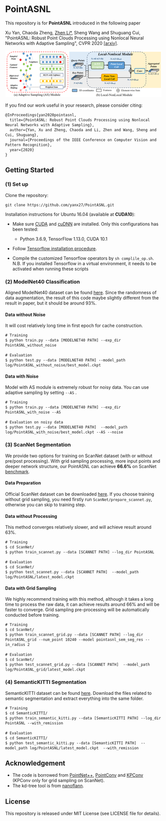 # PointASNL

This repository is for **PointASNL** introduced in the following paper

Xu Yan, Chaoda Zheng, [Zhen Li*](https://mypage.cuhk.edu.cn/academics/lizhen/), Sheng Wang and Shuguang Cui, "PointASNL: Robust Point Clouds Processing using Nonlocal Neural Networks with Adaptive Sampling", CVPR 2020 [[arxiv]](https://arxiv.org/pdf/2003.00492.pdf).

![](figure/fig1.png)

If you find our work useful in your research, please consider citing:
```
@InProceedings{yan2020pointasnl,
  title={PointASNL: Robust Point Clouds Processing using Nonlocal Neural Networks with Adaptive Sampling},
  author={Yan, Xu and Zheng, Chaoda and Li, Zhen and Wang, Sheng and Cui, Shuguang},
  journal={Proceedings of the IEEE Conference on Computer Vision and Pattern Recognition},
  year={2020}
}
```

## Getting Started

### (1) Set up
Clone the repository:
```
git clone https://github.com/yanx27/PointASNL.git
```

Installation instructions for Ubuntu 16.04 (available at **CUDA10**):
     
* Make sure <a href="https://docs.nvidia.com/cuda/cuda-installation-guide-linux/index.html">CUDA</a>  and <a href="https://docs.nvidia.com/deeplearning/sdk/cudnn-install/index.html">cuDNN</a> are installed. Only this configurations has been tested: 
     - Python 3.6.9, TensorFlow 1.13.0, CUDA 10.1


* Follow <a href="https://www.tensorflow.org/install/pip">Tensorflow installation procedure</a>.
     
     
* Compile the customized Tensorflow operators by `sh complile_op.sh`. 
N.B. If you installed Tensorflow in a virtual environment, it needs to be activated when running these scripts


### (2) ModelNet40 Classification
Aligned ModelNet40 dataset can be found [here](https://shapenet.cs.stanford.edu/media/modelnet40_normal_resampled.zip). Since the randomness of data augmentation, the result of this code maybe slightly different from the result in paper, but it should be around 93%. 
#### Data without Noise
It will cost relatively long time in first epoch for cache construction.
```
# Training 
$ python train.py --data [MODELNET40 PATH] --exp_dir PointASNL_without_noise

# Evaluation 
$ python test.py --data [MODELNET40 PATH] --model_path log/PointASNL_without_noise/best_model.ckpt
```
#### Data with Noise
Model with AS module is extremely robust for noisy data. You can use adaptive sampling by setting `--AS` . 
```
# Training 
$ python train.py --data [MODELNET40 PATH] --exp_dir PointASNL_with_noise --AS

# Evaluation on noisy data 
$ python test.py --data [MODELNET40 PATH]  --model_path log/PointASNL_with_noise/best_model.ckpt --AS --noise
```

### (3) ScanNet Segmentation
We provide two options for training on ScanNet dataset (with or without pre/post processing). 
With grid sampling processing, more input points and deeper network structure, our PointASNL can achieve **66.6%** on ScanNet [benchmark](http://kaldir.vc.in.tum.de/scannet_benchmark/).
#### Data Preparation
Official ScanNet dataset can be downloaded [here](http://www.scan-net.org/). 
If you choose training without grid sampling, you need firstly run `ScanNet/prepare_scannet.py`, otherwise you can skip to training step.
#### Data without Processing
This method converges relatively slower, and will achieve result around 63%.
```
# Training 
$ cd ScanNet/
$ python train_scannet.py --data [SCANNET PATH] --log_dir PointASNL

# Evaluation 
$ cd ScanNet/
$ python test_scannet.py --data [SCANNET PATH]  --model_path log/PointASNL/latest_model.ckpt 
```
#### Data with Grid Sampling
We highly recommend training with this method, although it takes a long time to process the raw data, it can achieve results around 66% and will be faster to converge. Grid sampling pre-processing will be automatically conducted before training.
```
# Training 
$ cd ScanNet/
$ python train_scannet_grid.py --data [SCANNET PATH] --log_dir PointASNL_grid --num_point 10240 --model pointasnl_sem_seg_res --in_radius 2

# Evaluation 
$ cd ScanNet/
$ python test_scannet_grid.py --data [SCANNET PATH]  --model_path log/PointASNL_grid/latest_model.ckpt 
```
### (4) SemanticKITTI Segmentation
SemanticKITTI dataset can be found [here](http://semantic-kitti.org/dataset.html#download). Download the files related to semantic segmentation and extract everything into the same folder. 
```
# Training 
$ cd SemanticKITTI/
$ python train_semantic_kitti.py --data [SemanticKITTI PATH] --log_dir PointASNL --with_remission

# Evaluation 
$ cd SemanticKITTI/
$ python test_semantic_kitti.py --data [SemanticKITTI PATH]  --model_path log/PointASNL/latest_model.ckpt  --with_remission
```

## Acknowledgement
* The code is borrowed from [PointNet++](https://github.com/charlesq34/pointnet2), [PointConv](https://github.com/DylanWusee/pointconv) and [KPConv](https://github.com/HuguesTHOMAS/KPConv) (KPConv only for grid sampling on ScanNet). 
* The kd-tree tool is from [nanoflann](https://github.com/jlblancoc/nanoflann).
## License
This repository is released under MIT License (see LICENSE file for details).
